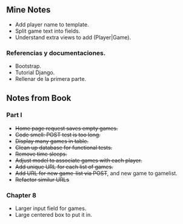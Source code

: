 
## Mine Notes

+ Add player name to template. 
+ Split game text into fields. 
+ Understand extra views to add (Player|Game).

### Referencias y documentaciones. 
+ Bootstrap. 
+ Tutorial Django. 
+ Rellenar de la primera parte. 



## Notes from Book

### Part I
+ ~~Home page request saves empty games.~~
+ ~~Code smell:  POST test is too long.~~
+ ~~Display many games in table.~~
+ ~~Clean up database for functional tests.~~
+ ~~Remove time sleeps.~~
+ ~~Adjust model to associate games with each player.~~
+ ~~Add unique URL for each list of games.~~
+ ~~Add URL for new game-list via POST~~, and new game to gamelist.
+ ~~Refactor similur URLs~~

### Chapter 8

+ Larger input field for games. 
+ Large centered box to put it in. 



